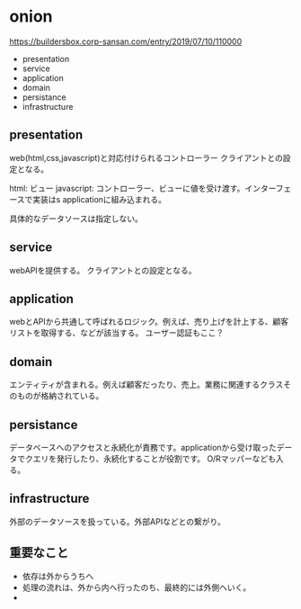 # onion

https://buildersbox.corp-sansan.com/entry/2019/07/10/110000

- presentation
- service
- application
- domain
- persistance
- infrastructure

## presentation

web(html,css,javascript)と対応付けられるコントローラー
クライアントとの設定となる。

html: ビュー
javascript: コントローラー、ビューに値を受け渡す。インターフェースで実装はs applicationに組み込まれる。

具体的なデータソースは指定しない。

## service

webAPIを提供する。
クライアントとの設定となる。

## application

webとAPIから共通して呼ばれるロジック。例えば、売り上げを計上する、顧客リストを取得する、などが該当する。
ユーザー認証もここ？

## domain

エンティティが含まれる。例えば顧客だったり、売上。業務に関連するクラスそのものが格納されている。

## persistance
データベースへのアクセスと永続化が責務です。applicationから受け取ったデータでクエリを発行したり、永続化することが役割です。
O/Rマッパーなども入る。

## infrastructure
外部のデータソースを扱っている。外部APIなどとの繋がり。

## 重要なこと

- 依存は外からうちへ
- 処理の流れは、外から内へ行ったのち、最終的には外側へいく。
- 
